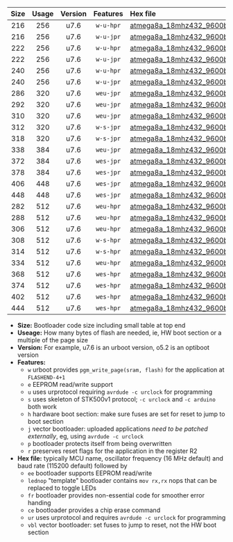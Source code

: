 |Size|Usage|Version|Features|Hex file|
|:-:|:-:|:-:|:-:|:--|
|216|256|u7.6|`w-u-hpr`|[atmega8a_18mhz432_9600bps_ur.hex](https://raw.githubusercontent.com/stefanrueger/urboot/main/atmega8a_18mhz432_9600bps_ur.hex)|
|216|256|u7.6|`w-u-jpr`|[atmega8a_18mhz432_9600bps_ur_vbl.hex](https://raw.githubusercontent.com/stefanrueger/urboot/main/atmega8a_18mhz432_9600bps_ur_vbl.hex)|
|222|256|u7.6|`w-u-hpr`|[atmega8a_18mhz432_9600bps_lednop_ur.hex](https://raw.githubusercontent.com/stefanrueger/urboot/main/atmega8a_18mhz432_9600bps_lednop_ur.hex)|
|222|256|u7.6|`w-u-jpr`|[atmega8a_18mhz432_9600bps_lednop_ur_vbl.hex](https://raw.githubusercontent.com/stefanrueger/urboot/main/atmega8a_18mhz432_9600bps_lednop_ur_vbl.hex)|
|240|256|u7.6|`w-u-hpr`|[atmega8a_18mhz432_9600bps_lednop_fr_ur.hex](https://raw.githubusercontent.com/stefanrueger/urboot/main/atmega8a_18mhz432_9600bps_lednop_fr_ur.hex)|
|240|256|u7.6|`w-u-jpr`|[atmega8a_18mhz432_9600bps_lednop_fr_ur_vbl.hex](https://raw.githubusercontent.com/stefanrueger/urboot/main/atmega8a_18mhz432_9600bps_lednop_fr_ur_vbl.hex)|
|286|320|u7.6|`weu-jpr`|[atmega8a_18mhz432_9600bps_ee_ur_vbl.hex](https://raw.githubusercontent.com/stefanrueger/urboot/main/atmega8a_18mhz432_9600bps_ee_ur_vbl.hex)|
|292|320|u7.6|`weu-jpr`|[atmega8a_18mhz432_9600bps_ee_lednop_ur_vbl.hex](https://raw.githubusercontent.com/stefanrueger/urboot/main/atmega8a_18mhz432_9600bps_ee_lednop_ur_vbl.hex)|
|310|320|u7.6|`weu-jpr`|[atmega8a_18mhz432_9600bps_ee_lednop_fr_ur_vbl.hex](https://raw.githubusercontent.com/stefanrueger/urboot/main/atmega8a_18mhz432_9600bps_ee_lednop_fr_ur_vbl.hex)|
|312|320|u7.6|`w-s-jpr`|[atmega8a_18mhz432_9600bps_vbl.hex](https://raw.githubusercontent.com/stefanrueger/urboot/main/atmega8a_18mhz432_9600bps_vbl.hex)|
|318|320|u7.6|`w-s-jpr`|[atmega8a_18mhz432_9600bps_lednop_vbl.hex](https://raw.githubusercontent.com/stefanrueger/urboot/main/atmega8a_18mhz432_9600bps_lednop_vbl.hex)|
|338|384|u7.6|`weu-jpr`|[atmega8a_18mhz432_9600bps_ee_lednop_fr_ce_ur_vbl.hex](https://raw.githubusercontent.com/stefanrueger/urboot/main/atmega8a_18mhz432_9600bps_ee_lednop_fr_ce_ur_vbl.hex)|
|372|384|u7.6|`wes-jpr`|[atmega8a_18mhz432_9600bps_ee_vbl.hex](https://raw.githubusercontent.com/stefanrueger/urboot/main/atmega8a_18mhz432_9600bps_ee_vbl.hex)|
|378|384|u7.6|`wes-jpr`|[atmega8a_18mhz432_9600bps_ee_lednop_vbl.hex](https://raw.githubusercontent.com/stefanrueger/urboot/main/atmega8a_18mhz432_9600bps_ee_lednop_vbl.hex)|
|406|448|u7.6|`wes-jpr`|[atmega8a_18mhz432_9600bps_ee_lednop_fr_vbl.hex](https://raw.githubusercontent.com/stefanrueger/urboot/main/atmega8a_18mhz432_9600bps_ee_lednop_fr_vbl.hex)|
|448|448|u7.6|`wes-jpr`|[atmega8a_18mhz432_9600bps_ee_lednop_fr_ce_vbl.hex](https://raw.githubusercontent.com/stefanrueger/urboot/main/atmega8a_18mhz432_9600bps_ee_lednop_fr_ce_vbl.hex)|
|282|512|u7.6|`weu-hpr`|[atmega8a_18mhz432_9600bps_ee_ur.hex](https://raw.githubusercontent.com/stefanrueger/urboot/main/atmega8a_18mhz432_9600bps_ee_ur.hex)|
|288|512|u7.6|`weu-hpr`|[atmega8a_18mhz432_9600bps_ee_lednop_ur.hex](https://raw.githubusercontent.com/stefanrueger/urboot/main/atmega8a_18mhz432_9600bps_ee_lednop_ur.hex)|
|306|512|u7.6|`weu-hpr`|[atmega8a_18mhz432_9600bps_ee_lednop_fr_ur.hex](https://raw.githubusercontent.com/stefanrueger/urboot/main/atmega8a_18mhz432_9600bps_ee_lednop_fr_ur.hex)|
|308|512|u7.6|`w-s-hpr`|[atmega8a_18mhz432_9600bps.hex](https://raw.githubusercontent.com/stefanrueger/urboot/main/atmega8a_18mhz432_9600bps.hex)|
|314|512|u7.6|`w-s-hpr`|[atmega8a_18mhz432_9600bps_lednop.hex](https://raw.githubusercontent.com/stefanrueger/urboot/main/atmega8a_18mhz432_9600bps_lednop.hex)|
|334|512|u7.6|`weu-hpr`|[atmega8a_18mhz432_9600bps_ee_lednop_fr_ce_ur.hex](https://raw.githubusercontent.com/stefanrueger/urboot/main/atmega8a_18mhz432_9600bps_ee_lednop_fr_ce_ur.hex)|
|368|512|u7.6|`wes-hpr`|[atmega8a_18mhz432_9600bps_ee.hex](https://raw.githubusercontent.com/stefanrueger/urboot/main/atmega8a_18mhz432_9600bps_ee.hex)|
|374|512|u7.6|`wes-hpr`|[atmega8a_18mhz432_9600bps_ee_lednop.hex](https://raw.githubusercontent.com/stefanrueger/urboot/main/atmega8a_18mhz432_9600bps_ee_lednop.hex)|
|402|512|u7.6|`wes-hpr`|[atmega8a_18mhz432_9600bps_ee_lednop_fr.hex](https://raw.githubusercontent.com/stefanrueger/urboot/main/atmega8a_18mhz432_9600bps_ee_lednop_fr.hex)|
|444|512|u7.6|`wes-hpr`|[atmega8a_18mhz432_9600bps_ee_lednop_fr_ce.hex](https://raw.githubusercontent.com/stefanrueger/urboot/main/atmega8a_18mhz432_9600bps_ee_lednop_fr_ce.hex)|

- **Size:** Bootloader code size including small table at top end
- **Useage:** How many bytes of flash are needed, ie, HW boot section or a multiple of the page size
- **Version:** For example, u7.6 is an urboot version, o5.2 is an optiboot version
- **Features:**
  + `w` urboot provides `pgm_write_page(sram, flash)` for the application at `FLASHEND-4+1`
  + `e` EEPROM read/write support
  + `u` uses urprotocol requiring `avrdude -c urclock` for programming
  + `s` uses skeleton of STK500v1 protocol; `-c urclock` and `-c arduino` both work
  + `h` hardware boot section: make sure fuses are set for reset to jump to boot section
  + `j` vector bootloader: uploaded applications *need to be patched externally*, eg, using `avrdude -c urclock`
  + `p` bootloader protects itself from being overwritten
  + `r` preserves reset flags for the application in the register R2
- **Hex file:** typically MCU name, oscillator frequency (16 MHz default) and baud rate (115200 default) followed by
  + `ee` bootloader supports EEPROM read/write
  + `lednop` "template" bootloader contains `mov rx,rx` nops that can be replaced to toggle LEDs
  + `fr` bootloader provides non-essential code for smoother error handing
  + `ce` bootloader provides a chip erase command
  + `ur` uses urprotocol and requires `avrdude -c urclock` for programming
  + `vbl` vector bootloader: set fuses to jump to reset, not the HW boot section
